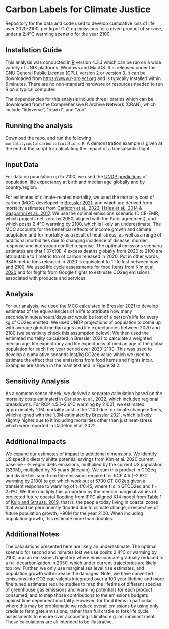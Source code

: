 # Carbon Labels for Climate Justice
Repository for the data and code used to develop cumulative loss of life over 2020-2100, per kg of Co2 eq emissions for a given product of service, under a 2.4ºC warming scenario for the year 2100.

## Installation Guide
This analysis was conducted in [R](https://www.r-project.org) version 4.3.3 which can be run on a wide variety of UNIX platforms, Windows and MacOS. R is released under the GNU General Public License [(GPL)](https://www.gnu.org/licenses/old-licenses/gpl-2.0.html), version 2 or version 3. It can be downloaded from https://www.r-project.org and is typically installed within 5 minutes.  There are no non-standard hardware or resources needed to run R on a typical computer.

The dependencies for this analysis include three libraries which can be downloaded from the Comprehensive R Archive Network (CRAN), which include “tidyverse”, “readxl”, and “zoo”.

## Running the analysis

Download the repo,  and run the following `mortalitycostofcarboncalculations.R`. A demonstration example is given at the end of the script for calculating the impact of a transatlantic flight.

## Input Data
For data on population up to 2100, we used the [UNDP predictions](https://population.un.org/wpp/) of population, life expectancy at birth and median age globally and by country/region.

For estimates of climate-related mortality, we used the mortality cost of carbon (MCC) developed in [Bressler 2021](https://doi.org/10.1038/s41467-021-24487-w), and which are derived from mortality estimates from [Carleton et al., 2022](https://doi.org/10.1093/qje/qjac020), [Hales et al., 2014](https://iris.who.int/bitstream/handle/10665/134014/9789241507691_eng.pdf) & [Gasparrini et al., 2017](https://doi.org/10.1016/S2542-5196(17)30156-0). We use the optimal emissions scenario (DICE-EMR, which projects net-zero by 2050, aligned with the Paris agreement), and which posits 2.4ºC warming by 2100, which is likely an underestimate.  The MCC  accounts for the beneficial effects of income growth and climate adaptation and for mortality as a result of heat-stress, as well as a range of additional morbidities due to changing incidence of disease, murder response and intergroup conflict response. The optimal emissions scenario estimates are that 1.07x10E-4 excess deaths globally from 2020 to 2100 are attributable to 1 metric ton of carbon released in 2020. Put in other words, 9345 metric tons released in 2020 is equivalent to 1 life lost between now and 2100.   We used life cycle assessments for food items from [Kim et al. 2020](https://doi.org/10.1016/j.gloenvcha.2019.05.010) and for flights from Google flights to estimate CO2eq emissions associated with products and services.

## Analysis
For our analysis, we used the MCC calculated in Bressler 2021 to develop estimates of the equivalencies of a life to attribute how many seconds/minutes/hours/days etc would be lost of a person’s life for every kg of CO2eq emitted. We used UNDP projections of population to come up with average global median ages and life expectancies between 2020 and 2100 (we sensitivity check this assumption below). We then used the estimated mortality calculated in Bressler 2021 to calculate a weighted median age, life expectancy and life expectancy at median age of the global population for each five year period over 2020-2100. This was used to develop a cumulative seconds lost/kg CO2eq value which we used to estimate the effect that the emissions from food items and flights incur. Examples are shown in the main text and in Figure SI 2.

## Sensitivity Analysis
As a common sense check, we derived a separate calculation based on the mortality costs estimated in Carleton et al., 2022, which included regional breakdowns. For RCP 4.5 (~2.6ºC warming by 2100), we estimated approximately 1.1M mortality cost in  the 2100 due to climate change effects, which aligned with the 1.3M estimated by Bressler 2021, which is likely slightly higher due to it including mortalities other than just heat-stress which were reported in Carleton et al. 2022. 

## Additional Impacts
We expand our estimates of impact to additional dimensions. We identify US specific dietary shifts potential savings from Kim et al. 2020 current baseline - ⅔ vegan diets emissions, multiplied by the current US population (330M), multiplied by 76 years (lifespan). We sum this product in CO2eq  and divide this sum from the emissions required for RCP 4.5 (~2.6ºC warming by 2100) to get which work out at 5700 GT CO2eq  given a transient response to warming of t=f/0.45, where t is in GTCO2eq  and f = 2.6ºC. We then multiply this proportion by the median marginal values of projected future coastal flooding from IPPC aligned K14 model from Table 1 of [Kulp and Strauss, 2019](https://doi.org/10.1038/s41467-019-12808-z), that is, the people today living in coastal zones that would be permanently flooded due to climate change, irrespective of future population growth,  ~90M for the year 2100.  When including population growth, this estimate more than doubles.

## Additional Notes
The calculations presented here are likely an underestimate. The optimal scenario for second and minutes lost we use posits 2.4ºC or  warming by 2100, and an emissions trajectory where emissions are gradually reduced to a full decarbonization in 2050, which under current trajectories are likely too low. Further, we only use marginal sea level rise estimates, and population growth will increase the damages. Note, we have converted emissions into CO2 equivalents integrated over a 100 year lifetime  and more fine tuned estimates require studies to map the lifetime of different species of greenhouse gas emissions and warming potentials for each product consumed, and to map those contributions to the emissions budgets against time dependent mortality. However, for food items in particular where this may be problematic we reduce overall emissions by using only cradle to farm gate emissions, rather than full cradle to fork life cycle assessments to ensure over accounting is limited e.g. on ruminant meat. These calculations are all intended to be illustrative.












